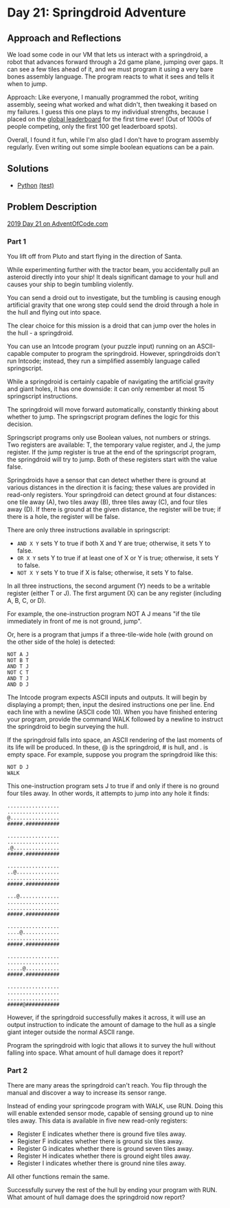 # Day 21: Springdroid Adventure

## Approach and Reflections

We load some code in our VM that lets us interact with a springdroid, a robot
that advances forward through a 2d game plane, jumping over gaps. It can see
a few tiles ahead of it, and we must program it using a very bare bones
assembly language. The program reacts to what it sees and tells it when to
jump.

Approach: Like everyone, I manually programmed the robot, writing assembly,
seeing what worked and what didn't, then tweaking it based on my failures.
I guess this one plays to my individual strengths, because I placed on the
[global leaderboard](https://adventofcode.com/2019/leaderboard/day/21) for the
first time ever! (Out of 1000s of people competing, only the first 100 get
leaderboard spots).

Overall, I found it fun, while I'm also glad I don't have to program assembly
regularly. Even writing out some simple boolean equations can be a pain.

## Solutions

- [Python](./python_day21/aoc/day21.py) [(test)](./python_day21/day21_test.py)

## Problem Description

[2019 Day 21 on AdventOfCode.com](https://adventofcode.com/2019/day/21)

### Part 1

You lift off from Pluto and start flying in the direction of Santa.

While experimenting further with the tractor beam, you accidentally pull an
asteroid directly into your ship! It deals significant damage to your hull and
causes your ship to begin tumbling violently.

You can send a droid out to investigate, but the tumbling is causing enough
artificial gravity that one wrong step could send the droid through a hole in
the hull and flying out into space.

The clear choice for this mission is a droid that can jump over the holes in
the hull - a springdroid.

You can use an Intcode program (your puzzle input) running on an ASCII-capable
computer to program the springdroid. However, springdroids don't run Intcode;
instead, they run a simplified assembly language called springscript.

While a springdroid is certainly capable of navigating the artificial gravity
and giant holes, it has one downside: it can only remember at most 15
springscript instructions.

The springdroid will move forward automatically, constantly thinking about
whether to jump. The springscript program defines the logic for this decision.

Springscript programs only use Boolean values, not numbers or strings. Two
registers are available: T, the temporary value register, and J, the jump
register. If the jump register is true at the end of the springscript program,
the springdroid will try to jump. Both of these registers start with the value
false.

Springdroids have a sensor that can detect whether there is ground at various
distances in the direction it is facing; these values are provided in
read-only registers. Your springdroid can detect ground at four distances: one
tile away (A), two tiles away (B), three tiles away (C), and four tiles away
(D). If there is ground at the given distance, the register will be true; if
there is a hole, the register will be false.

There are only three instructions available in springscript:

- `AND X Y` sets Y to true if both X and Y are true; otherwise, it sets Y to false.
- `OR X Y` sets Y to true if at least one of X or Y is true; otherwise, it
  sets Y to false.
- `NOT X Y` sets Y to true if X is false; otherwise, it sets Y to false.

In all three instructions, the second argument (Y) needs to be a writable
register (either T or J). The first argument (X) can be any register
(including A, B, C, or D).

For example, the one-instruction program NOT A J means "if the tile
immediately in front of me is not ground, jump".

Or, here is a program that jumps if a three-tile-wide hole (with ground on the
other side of the hole) is detected:

```
NOT A J
NOT B T
AND T J
NOT C T
AND T J
AND D J
```

The Intcode program expects ASCII inputs and outputs. It will begin by
displaying a prompt; then, input the desired instructions one per line. End
each line with a newline (ASCII code 10). When you have finished entering your
program, provide the command WALK followed by a newline to instruct the
springdroid to begin surveying the hull.

If the springdroid falls into space, an ASCII rendering of the last moments of
its life will be produced. In these, @ is the springdroid, # is hull, and . is
empty space. For example, suppose you program the springdroid like this:

```
NOT D J
WALK
```

This one-instruction program sets J to true if and only if there is no ground
four tiles away. In other words, it attempts to jump into any hole it finds:

```
.................
.................
@................
#####.###########

.................
.................
.@...............
#####.###########

.................
..@..............
.................
#####.###########

...@.............
.................
.................
#####.###########

.................
....@............
.................
#####.###########

.................
.................
.....@...........
#####.###########

.................
.................
.................
#####@###########
```

However, if the springdroid successfully makes it across, it will use an
output instruction to indicate the amount of damage to the hull as a single
giant integer outside the normal ASCII range.

Program the springdroid with logic that allows it to survey the hull without
falling into space. What amount of hull damage does it report?

### Part 2

There are many areas the springdroid can't reach. You flip through the manual
and discover a way to increase its sensor range.

Instead of ending your springcode program with WALK, use RUN. Doing this will
enable extended sensor mode, capable of sensing ground up to nine tiles away.
This data is available in five new read-only registers:

- Register E indicates whether there is ground five tiles away.
- Register F indicates whether there is ground six tiles away.
- Register G indicates whether there is ground seven tiles away.
- Register H indicates whether there is ground eight tiles away.
- Register I indicates whether there is ground nine tiles away.

All other functions remain the same.

Successfully survey the rest of the hull by ending your program with RUN. What
amount of hull damage does the springdroid now report?
